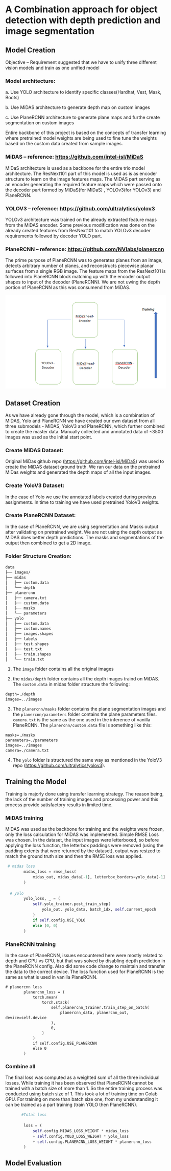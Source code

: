 # A Combination approach for object detection with depth prediction and image segmentation

 ## Model Creation 
   Objective – Requirement suggested that we have to unify three different vision models and train as one unified model

### Model architecture:

  a. Use YOLO architecture to identify specific classes(Hardhat, Vest, Mask, Boots)
  
  b. Use MiDAS architecture to generate depth map on custom images
  
  c. Use PlaneRCNN architecture to generate plane maps and furthe create segmentation on custom images

Entire backbone of this project is based on the concepts of transfer learning where pretrained model weights are being used to fine tune the weights based on the custom data created from sample images.

### MiDAS – reference: https://github.com/intel-isl/MiDaS

MiDaS architecture is used as a backbone for the entire trio model architecture. The ResNext101 part of this model is used as is as encoder structure to learn on the image features maps. The MiDAS part serving as an encoder generating the required feature maps which were passed onto the decoder part formed by MiDaS(for MiDaS) , YOLOv3(for YOLOv3) and PlaneRCNN.

### YOLOV3 – reference: https://github.com/ultralytics/yolov3

YOLOv3 architecture was trained on the already extracted feature maps from the MiDAS encoder. Some previous modification was done on the already created features from
ResNext101 to match YOLOv3 decoder requirements followed by decoder YOLO part.

### PlaneRCNN – reference: https://github.com/NVlabs/planercnn

The prime purpose of PlaneRCNN was to generates planes from an image, detects arbitrary number of planes, and reconstructs piecewise planar surfaces from a single RGB image. The feature maps from the ResNext101 is followed into PlaneRCNN block matching up with the encoder output shapes to input of the decoder (PlaneRCNN). We are not uwing the depth portion of PlaneRCNN as this was consumend from MiDAS.  

![plot](model1.PNG) 

## Dataset Creation

As we have already gone through the model, which is a combination of MiDAS, Yolo and PlaneRCNN we have created our own dataset from all three submodels - MiDAS, YoloV3 and PlaneRCNN, which further combined to create the master data.  Manually collected and annotated data of ~3500 images was used as the initial start point. 

### Create MiDAS Dataset:

Original MiDas github repo (https://github.com/intel-isl/MiDaS) was used to create the MiDAS dataset ground truth. We ran our data on the pretrained MiDas weights and generated the depth maps of all the input images. 

### Create YoloV3 Dataset:

In the case of Yolo we use the annotated labels created during previous assignments. In time to training we have used pretrained YoloV3 weights.

### Create PlaneRCNN Dataset:

In the case of PlaneRCNN, we are using segmentation and Masks output after validating on pretrained weight. We are not using the depth output as MiDAS does better depth predictions. The masks and segmentations of the output then combined to get a 2D image.

### Folder Structure Creation: 
 
 ```
 data
├── images/
├── midas
│   ├── custom.data
│   └── depth
├── planercnn
│   ├── camera.txt
│   ├── custom.data
│   ├── masks
│   └── parameters
├── yolo
│   ├── custom.data
│   ├── custom.names
│   ├── images.shapes
│   ├── labels
│   ├── test.shapes
│   ├── test.txt
│   ├── train.shapes
│   └── train.txt

```

 1. The ```image``` folder contains all the original images
 
 2. the ```midas/depth``` folder contains all the depth images traind on MiDAS. The ```costom.data``` in midas folder structure the following:

 ```
 depth=./depth
images=../images
```

3. The ```planercnn/masks``` folder contains the plane segmentation images and the ```planercnn/parameters``` folder contains the plane parameters files. ```camera.txt``` is the same as the one used in the inference of vanilla PlaneRCNN. The ```planercnn/custom.data``` file is something like this:

```
masks=./masks
parameters=./parameters
images=../images
camera=./camera.txt
```

4. The ```yolo``` folder is structured the same way as mentioned in the YoloV3 repo (https://github.com/ultralytics/yolov3).

## Training the Model

Training is majorly done using transfer learning strategy. The reason being, the lack of the number of training images and processing power and this process provide satisfactory results in limited time. 
 
### MiDAS training

MiDAS was used as the backbone for training and the weights were frozen, only the loss calculation for MiDAS was implemented. Simple RMSE Loss was chosen. In the dataset, the input images were letterboxed, so before applying the loss function, the letterbox paddings were removed (using the padding extents that were returned by the dataset), output was resized to match the ground truth size and then the RMSE loss was applied.

```python
 # midas loss
        midas_loss = rmse_loss(
            midas_out, midas_data[-1], letterbox_borders=yolo_data[-1]
        )
        
  # yolo
        yolo_loss, _ = (
            self.yolo_trainer.post_train_step(
                yolo_out, yolo_data, batch_idx, self.current_epoch
            )
            if self.config.USE_YOLO
            else (0, 0)
        )
```

### PlaneRCNN training

In the case of PlaneRCNN, issues encountered here were mostly related to depth and GPU vs CPU, but that was solved by disabling depth prediction in the PlaneRCNN config. Also did some code change to maintain and transfer the data to the correct device. The loss function used for PlaneRCNN is the same as what is used in vanilla PlaneRCNN.

```
# planercnn loss
        planercnn_loss = (
            torch.mean(
                torch.stack(
                    self.planercnn_trainer.train_step_on_batch(
                        planercnn_data, planercnn_out, device=self.device
                    ),
                    0,
                )
            )
            if self.config.USE_PLANERCNN
            else 0
        )
```
 
### Combine all

The final loss was computed as a weighted sum of all the three individual losses. While training it has been observed that PlaneRCNN cannot be trained with a batch size of more than 1. So the entire training process was conducted using batch size of 1. This took a lot of training time on Colab GPU. For training on more than batch size one, from my understanding it can be trained as a part training (train YOLO then PlaneRCNN). 

``` python
       #Total loss
       
        loss = (
            self.config.MIDAS_LOSS_WEIGHT * midas_loss
            + self.config.YOLO_LOSS_WEIGHT * yolo_loss
            + self.config.PLANERCNN_LOSS_WEIGHT * planercnn_loss
        )
```

## Model Evaluation
